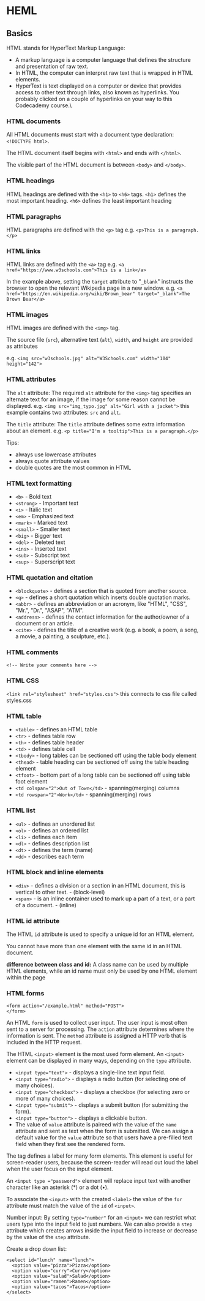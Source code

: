 # HEML

## Basics
HTML stands for HyperText Markup Language:
- A markup language is a computer language that defines the structure and presentation of raw text.
- In HTML, the computer can interpret raw text that is wrapped in HTML elements.
- HyperText is text displayed on a computer or device that provides access to other text through links, also known as hyperlinks. You probably clicked on a couple of hyperlinks on your way to this Codecademy course.\

### HTML documents
All HTML documents must start with a document type declaration: ```<!DOCTYPE html>```.

The HTML document itself begins with ```<html>``` and ends with ```</html>```.

The visible part of the HTML document is between ```<body>``` and ```</body>```.

### HTML headings
HTML headings are defined with the ```<h1>``` to ```<h6>``` tags.
```<h1>``` defines the most important heading. ```<h6>``` defines the least important heading

### HTML paragraphs
HTML paragraphs are defined with the ```<p>``` tag
e.g. ```<p>This is a paragraph.</p>```

### HTML links
HTML links are defined with the ```<a>``` tag
e.g. ```<a href="https://www.w3schools.com">This is a link</a>```

In the example above, setting the ```target``` attribute to "```_blank```" instructs the browser to open the relevant Wikipedia page in a new window.
e.g. ```<a href="https://en.wikipedia.org/wiki/Brown_bear" target="_blank">The Brown Bear</a>```

### HTML images
HTML images are defined with the ```<img>``` tag.

The source file (```src```), alternative text (```alt```), ```width```, and ```height``` are provided as attributes

e.g. ```<img src="w3schools.jpg" alt="W3Schools.com" width="104" height="142">```

### HTML attributes
The ```alt``` attribute: The required ```alt``` attribute for the ```<img>``` tag specifies an alternate text for an image, if the image for some reason cannot be displayed.
e.g. ```<img src="img_typo.jpg" alt="Girl with a jacket">``` this example contains two attributes: ```src``` and ```alt```.

The ```title``` attribute: The ```title``` attribute defines some extra information about an element.
e.g. ```<p title="I'm a tooltip">This is a paragraph.</p>```

Tips:
- always use lowercase attributes
- always quote attribute values
- double quotes are the most common in HTML

### HTML text formatting
- ```<b>``` - Bold text
- ```<strong>``` - Important text
- ```<i>``` - Italic text
- ```<em>``` - Emphasized text
- ```<mark>``` - Marked text
- ```<small>``` - Smaller text
- ```<big>``` - Bigger text
- ```<del>``` - Deleted text
- ```<ins>``` - Inserted text
- ```<sub>``` - Subscript text
- ```<sup>``` - Superscript text

### HTML quotation and citation
- ```<blockquote>``` - defines a section that is quoted from another source.
- ```<q>``` - defines a short quotation which inserts double quotation marks.
- ```<abbr>``` - defines an abbreviation or an acronym, like "HTML", "CSS", "Mr.", "Dr.", "ASAP", "ATM".
- ```<address>``` - defines the contact information for the author/owner of a document or an article.
- ```<cite>``` - defines the title of a creative work (e.g. a book, a poem, a song, a movie, a painting, a sculpture, etc.).

### HTML comments
```<!-- Write your comments here -->```

### HTML CSS
```<link rel="stylesheet" href="styles.css">``` this connects to css file called styles.css

### HTML table
- ```<table>``` - defines an HTML table
- ```<tr>``` - defines table row
- ```<th>``` - defines table header
- ```<td>``` - defines table cell
- ```<tbody>``` - long tables can be sectioned off using the table body element
- ```<thead>``` - table heading can be sectioned off using the table heading element
- ```<tfoot>``` - bottom part of a long table can be sectioned off using table foot element
- ```<td colspan="2">Out of Town</td>``` - spanning(merging) columns
- ```<td rowspan="2">Work</td>``` - spanning(merging) rows

### HTML list
- ```<ul>``` - defines an unordered list
- ```<ol>``` - defines an ordered list
- ```<li>``` - defines each item
- ```<dl>``` - defines description list
- ```<dt>``` - defines the term (name)
- ```<dd>``` - describes each term

### HTML block and inline elements
- ```<div>``` - defines a division or a section in an HTML document, this is vertical to other text. - (block-level)
- ```<span>``` - is an inline container used to mark up a part of a text, or a part of a document. - (inline)

### HTML id attribute
The HTML ```id``` attribute is used to specify a unique id for an HTML element.

You cannot have more than one element with the same id in an HTML document.

**difference between class and id:**
A class name can be used by multiple HTML elements, while an id name must only be used by one HTML element within the page

### HTML forms
```
<form action="/example.html" method="POST">
</form>
```
An HTML ```form``` is used to collect user input. The user input is most often sent to a server for processing. The ```action``` attribute determines where the information is sent. The ```method``` attribute is assigned a HTTP verb that is included in the HTTP request.

The HTML ```<input>``` element is the most used form element.
An ```<input>``` element can be displayed in many ways, depending on the ```type``` attribute.
- ```<input type="text">``` - displays a single-line text input field.
- ```<input type="radio">``` - displays a radio button (for selecting one of many choices).
- ```<input type="checkbox">``` - displays a checkbox (for selecting zero or more of many choices).
- ```<input type="submit">``` - displays a submit button (for submitting the form).
- ```<input type="button">``` - displays a clickable button.
- The value of ```value``` attribute is paireed with the value of the ```name``` attribute and sent as text when the form is submitted. We can assign a default value for the ```value``` attribute so that users have a pre-filled text field when they first see the rendered form.

The <label> tag defines a label for many form elements. This element is useful for screen-reader users, because the screen-reader will read out loud the label when the user focus on the input element.
  
An ```<input type ="password">``` element will replace input text with another character like an asterisk (*) or a dot (•).
  
To associate the ```<input>``` with the created ```<label>``` the value of the ```for``` attribute must match the value of the ```id``` of ```<input>```.
  
Number input: By setting ```type="number"``` for an ```<input>``` we can restrict what users type into the input field to just numbers. We can also provide a ```step``` attribute which creates arrows inside the input field to increase or decrease by the value of the ```step``` attribute.
  
Create a drop down list:
```
<select id="lunch" name="lunch">
  <option value="pizza">Pizza</option>
  <option value="curry">Curry</option>
  <option value="salad">Salad</option>
  <option value="ramen">Ramen</option>
  <option value="tacos">Tacos</option>
</select>
```
